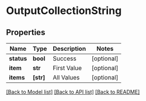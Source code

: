# OutputCollectionString

## Properties
Name | Type | Description | Notes
------------ | ------------- | ------------- | -------------
**status** | **bool** | Success | [optional] 
**item** | **str** | First Value | [optional] 
**items** | **[str]** | All Values | [optional] 

[[Back to Model list]](../README.md#documentation-for-models) [[Back to API list]](../README.md#documentation-for-api-endpoints) [[Back to README]](../README.md)


